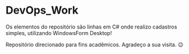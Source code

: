# DevOps_Work

Os elementos do repositório são linhas em C# onde realizo cadastros simples, utilizando WindowsForm Desktop!

Repositório direcionado para fins acadêmicos. Agradeço a sua visita. 😉
